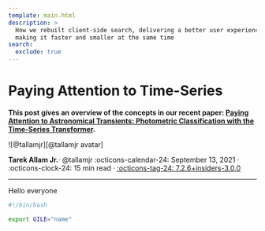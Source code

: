 ```yaml
---
template: main.html
description: >
  How we rebuilt client-side search, delivering a better user experience while
  making it faster and smaller at the same time
search:
  exclude: true
---
```


# Paying Attention to Time-Series

__This post gives an overview of the concepts in our recent paper: [Paying Attention to Astronomical
Transients: Photometric Classification with the Time-Series
Transformer](https://arxiv.org/pdf/2105.06178.pdf).__

<aside class="mdx-author" markdown>
![@tallamjr][@tallamjr avatar]

<span>__Tarek Allam Jr.__· @tallamjr</span>
<span>
:octicons-calendar-24: September 13, 2021 ·
:octicons-clock-24: 15 min read ·
[:octicons-tag-24: 7.2.6+insiders-3.0.0][insiders-3.0.0]
</span>
</aside>

  [@tallamjr avatar]: https://avatars.githubusercontent.com/tallamjr
  [insiders-3.0.0]: ../../insiders/changelog.md#3.0.0

---

Hello everyone



```bash
#!/bin/bash

export GILE="name"
```
